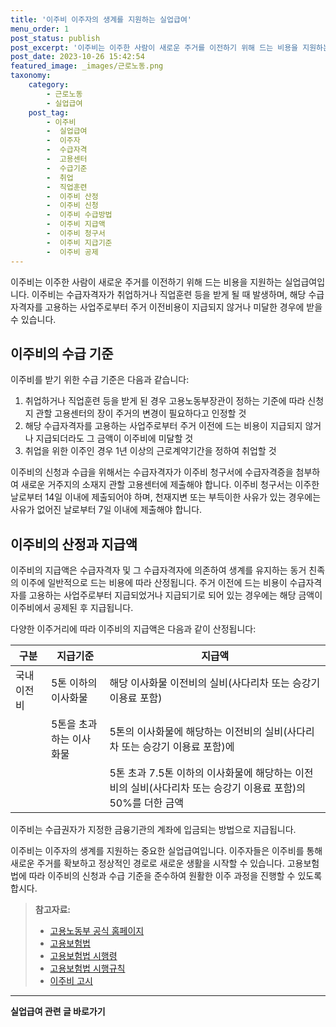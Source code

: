 ```yaml
---
title: '이주비 이주자의 생계를 지원하는 실업급여'
menu_order: 1
post_status: publish
post_excerpt: '이주비는 이주한 사람이 새로운 주거를 이전하기 위해 드는 비용을 지원하는 실업급여입니다. 이주비는 수급자격자가 취업하거나 직업훈련 등을 받게 될 때 발생하며, 해당 수급자격자를 고용하는 사업주로부터 주거 이전비용이 지급되지 않거나 미달한 경우에 받을 수 있습니다.'
post_date: 2023-10-26 15:42:54
featured_image: _images/근로노동.png
taxonomy:
    category:
        - 근로노동
        - 실업급여
    post_tag:
        - 이주비
        -  실업급여
        -  이주자
        -  수급자격
        -  고용센터
        -  수급기준
        -  취업
        -  직업훈련
        -  이주비 산정
        -  이주비 신청
        -  이주비 수급방법
        -  이주비 지급액
        -  이주비 청구서
        -  이주비 지급기준
        -  이주비 공제
---
```




이주비는 이주한 사람이 새로운 주거를 이전하기 위해 드는 비용을 지원하는 실업급여입니다. 이주비는 수급자격자가 취업하거나 직업훈련 등을 받게 될 때 발생하며, 해당 수급자격자를 고용하는 사업주로부터 주거 이전비용이 지급되지 않거나 미달한 경우에 받을 수 있습니다.

## 이주비의 수급 기준

이주비를 받기 위한 수급 기준은 다음과 같습니다:

1. 취업하거나 직업훈련 등을 받게 된 경우 고용노동부장관이 정하는 기준에 따라 신청지 관할 고용센터의 장이 주거의 변경이 필요하다고 인정할 것
2. 해당 수급자격자를 고용하는 사업주로부터 주거 이전에 드는 비용이 지급되지 않거나 지급되더라도 그 금액이 이주비에 미달할 것
3. 취업을 위한 이주인 경우 1년 이상의 근로계약기간을 정하여 취업할 것

이주비의 신청과 수급을 위해서는 수급자격자가 이주비 청구서에 수급자격증을 첨부하여 새로운 거주지의 소재지 관할 고용센터에 제출해야 합니다. 이주비 청구서는 이주한 날로부터 14일 이내에 제출되어야 하며, 천재지변 또는 부득이한 사유가 있는 경우에는 사유가 없어진 날로부터 7일 이내에 제출해야 합니다.

## 이주비의 산정과 지급액

이주비의 지급액은 수급자격자 및 그 수급자격자에 의존하여 생계를 유지하는 동거 친족의 이주에 일반적으로 드는 비용에 따라 산정됩니다. 주거 이전에 드는 비용이 수급자격자를 고용하는 사업주로부터 지급되었거나 지급되기로 되어 있는 경우에는 해당 금액이 이주비에서 공제된 후 지급됩니다.

다양한 이주거리에 따라 이주비의 지급액은 다음과 같이 산정됩니다:

| 구분                            | 지급기준                                                          | 지급액                                                               |
|----------------------------------- |-----------------------------------------------------------------|------------------------------------------------------------------------|
| 국내 이전비                 | 5톤 이하의 이사화물                                   | 해당 이사화물 이전비의 실비(사다리차 또는 승강기 이용료 포함)       |
|                                       | 5톤을 초과하는 이사화물                            | 5톤의 이사화물에 해당하는 이전비의 실비(사다리차 또는 승강기 이용료 포함)에 |
|                                         |                                                            | 5톤 초과 7.5톤 이하의 이사화물에 해당하는 이전비의 실비(사다리차 또는 승강기 이용료 포함)의 50%를 더한 금액   |

이주비는 수급권자가 지정한 금융기관의 계좌에 입금되는 방법으로 지급됩니다.

이주비는 이주자의 생계를 지원하는 중요한 실업급여입니다. 이주자들은 이주비를 통해 새로운 주거를 확보하고 정상적인 경로로 새로운 생활을 시작할 수 있습니다. 고용보험법에 따라 이주비의 신청과 수급 기준을 준수하여 원활한 이주 과정을 진행할 수 있도록 합시다.

> **참고자료:**
> - [고용노동부 공식 홈페이지]( /immigration_allowance)
> - [고용보험법]( /labor_insurance_law)
> - [고용보험법 시행령]( /labor_insurance_bylaws)
> - [고용보험법 시행규칙]( /labor_insurance_regulations)
> - [이주비 고시]( /immigration_allowance_notice)
<!-- wp:separator -->
<hr class="wp-block-separator has-alpha-channel-opacity"/>
<!-- /wp:separator -->

<!-- wp:group {"backgroundColor":"base","layout":{"type":"constrained"}} -->
<div class="wp-block-group has-base-background-color has-background"><!-- wp:paragraph {"align":"center","fontSize":"medium"} -->
<p class="has-text-align-center has-large-font-size"><strong>실업급여 관련 글 바로가기</strong></p>
<!-- /wp:paragraph -->


<!-- wp:latest-posts
{"categories":[{"id":10977,"count":19,"description":"","link":"https://uknowlaw.com/category/%ec%8b%a4%ec%97%85%ea%b8%89%ec%97%ac/","name":"실업급여","slug":"실업급여","taxonomy":"category","parent":0,"meta":[],"_links":{"self":[{"href":"https://uknowlaw.com/wp-json/wp/v2/categories/10977"}],"collection":[{"href":"https://uknowlaw.com/wp-json/wp/v2/categories"}],"about":[{"href":"https://uknowlaw.com/wp-json/wp/v2/taxonomies/category"}],"wp:post_type":[{"href":"https://uknowlaw.com/wp-json/wp/v2/posts?categories=10977"}],"curies":[{"name":"wp","href":"https://api.w.org/{rel}","templated":true}]}}],"postsToShow":100,"excerptLength":28,"postLayout":"grid","columns":2,"featuredImageAlign":"left","featuredImageSizeSlug":"large","fontSize":18px} /--></div>
<!-- /wp:group -->